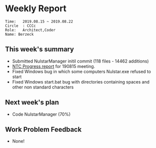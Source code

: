 # Weekly Report 
```
Time: 	2019.08.15 ~ 2019.08.22
Circle	: CCCc
Role:	Architect,Coder
Name: Berzeck
```
## This week's summary

- Submitted NulstarManager initil commit  (118 files - 14462 additions)
- [NTC Progress report]( https://docs.google.com/spreadsheets/d/1J5uGBDjRKVi--LcragHw2SWfuNjNG5lSSJ7iH1_Oli0/edit#gid=0) for 190815 meeting.
- Fixed Windows bug in which some computers Nulstar.exe refused to start
- Fixed Windows start.bat bug with directories containing spaces and other non standard characters

## Next week's plan

- Code NulstarManager (70%)

## Work Problem Feedback

- None!

